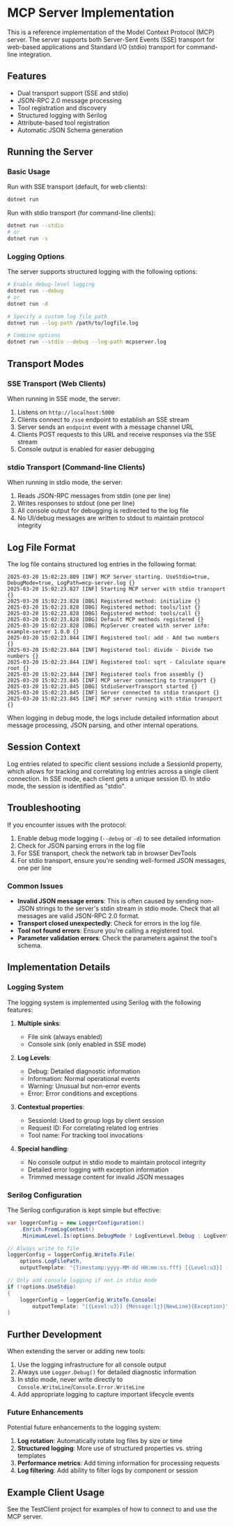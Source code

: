 # MCP Server Implementation

This is a reference implementation of the Model Context Protocol (MCP) server. The server supports both Server-Sent Events (SSE) transport for web-based applications and Standard I/O (stdio) transport for command-line integration.

## Features

- Dual transport support (SSE and stdio)
- JSON-RPC 2.0 message processing
- Tool registration and discovery
- Structured logging with Serilog
- Attribute-based tool registration
- Automatic JSON Schema generation

## Running the Server

### Basic Usage

Run with SSE transport (default, for web clients):

```bash
dotnet run
```

Run with stdio transport (for command-line clients):

```bash
dotnet run --stdio
# or
dotnet run -s
```

### Logging Options

The server supports structured logging with the following options:

```bash
# Enable debug-level logging
dotnet run --debug
# or
dotnet run -d

# Specify a custom log file path
dotnet run --log-path /path/to/logfile.log

# Combine options
dotnet run --stdio --debug --log-path mcpserver.log
```

## Transport Modes

### SSE Transport (Web Clients)

When running in SSE mode, the server:

1. Listens on `http://localhost:5000`
2. Clients connect to `/sse` endpoint to establish an SSE stream
3. Server sends an `endpoint` event with a message channel URL
4. Clients POST requests to this URL and receive responses via the SSE stream
5. Console output is enabled for easier debugging

### stdio Transport (Command-line Clients)

When running in stdio mode, the server:

1. Reads JSON-RPC messages from stdin (one per line)
2. Writes responses to stdout (one per line)
3. All console output for debugging is redirected to the log file
4. No UI/debug messages are written to stdout to maintain protocol integrity

## Log File Format

The log file contains structured log entries in the following format:

```
2025-03-20 15:02:23.809 [INF] MCP Server starting. UseStdio=true, DebugMode=true, LogPath=mcp-server.log {}
2025-03-20 15:02:23.827 [INF] Starting MCP server with stdio transport {}
2025-03-20 15:02:23.828 [DBG] Registered method: initialize {}
2025-03-20 15:02:23.828 [DBG] Registered method: tools/list {}
2025-03-20 15:02:23.828 [DBG] Registered method: tools/call {}
2025-03-20 15:02:23.828 [DBG] Default MCP methods registered {}
2025-03-20 15:02:23.828 [DBG] McpServer created with server info: example-server 1.0.0 {}
2025-03-20 15:02:23.844 [INF] Registered tool: add - Add two numbers {}
2025-03-20 15:02:23.844 [INF] Registered tool: divide - Divide two numbers {}
2025-03-20 15:02:23.844 [INF] Registered tool: sqrt - Calculate square root {}
2025-03-20 15:02:23.844 [INF] Registered tools from assembly {}
2025-03-20 15:02:23.845 [INF] MCP server connecting to transport {}
2025-03-20 15:02:23.845 [DBG] StdioServerTransport started {}
2025-03-20 15:02:23.845 [INF] Server connected to stdio transport {}
2025-03-20 15:02:23.845 [INF] MCP server running with stdio transport {}
```

When logging in debug mode, the logs include detailed information about message processing, JSON parsing, and other internal operations.

## Session Context

Log entries related to specific client sessions include a SessionId property, which allows for tracking and correlating log entries across a single client connection. In SSE mode, each client gets a unique session ID. In stdio mode, the session is identified as "stdio".

## Troubleshooting

If you encounter issues with the protocol:

1. Enable debug mode logging (`--debug` or `-d`) to see detailed information
2. Check for JSON parsing errors in the log file
3. For SSE transport, check the network tab in browser DevTools
4. For stdio transport, ensure you're sending well-formed JSON messages, one per line

### Common Issues

- **Invalid JSON message errors**: This is often caused by sending non-JSON strings to the server's stdin stream in stdio mode. Check that all messages are valid JSON-RPC 2.0 format.
- **Transport closed unexpectedly**: Check for errors in the log file.
- **Tool not found errors**: Ensure you're calling a registered tool.
- **Parameter validation errors**: Check the parameters against the tool's schema.

## Implementation Details

### Logging System

The logging system is implemented using Serilog with the following features:

1. **Multiple sinks**: 
   - File sink (always enabled)
   - Console sink (only enabled in SSE mode)

2. **Log Levels**:
   - Debug: Detailed diagnostic information
   - Information: Normal operational events
   - Warning: Unusual but non-error events
   - Error: Error conditions and exceptions

3. **Contextual properties**:
   - SessionId: Used to group logs by client session
   - Request ID: For correlating related log entries
   - Tool name: For tracking tool invocations

4. **Special handling**:
   - No console output in stdio mode to maintain protocol integrity
   - Detailed error logging with exception information
   - Trimmed message content for invalid JSON messages

### Serilog Configuration

The Serilog configuration is kept simple but effective:

```csharp
var loggerConfig = new LoggerConfiguration()
    .Enrich.FromLogContext()
    .MinimumLevel.Is(options.DebugMode ? LogEventLevel.Debug : LogEventLevel.Information);

// Always write to file
loggerConfig = loggerConfig.WriteTo.File(
    options.LogFilePath,
    outputTemplate: "{Timestamp:yyyy-MM-dd HH:mm:ss.fff} [{Level:u3}] {Message:lj} {Properties:j}{NewLine}{Exception}");

// Only add console logging if not in stdio mode
if (!options.UseStdio)
{
    loggerConfig = loggerConfig.WriteTo.Console(
        outputTemplate: "[{Level:u3}] {Message:lj}{NewLine}{Exception}");
}
```

## Further Development

When extending the server or adding new tools:

1. Use the logging infrastructure for all console output
2. Always use `Logger.Debug()` for detailed diagnostic information
3. In stdio mode, never write directly to `Console.WriteLine`/`Console.Error.WriteLine`
4. Add appropriate logging to capture important lifecycle events

### Future Enhancements

Potential future enhancements to the logging system:

1. **Log rotation**: Automatically rotate log files by size or time
2. **Structured logging**: More use of structured properties vs. string templates
3. **Performance metrics**: Add timing information for processing requests
4. **Log filtering**: Add ability to filter logs by component or session

## Example Client Usage

See the TestClient project for examples of how to connect to and use the MCP server.